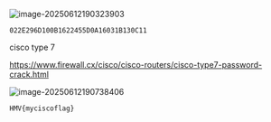 ![image-20250612190323903](https://7r1umph.top/image/202506121903204.webp)

```
022E296D100B1622455D0A16031B130C11
```

cisco type 7

https://www.firewall.cx/cisco/cisco-routers/cisco-type7-password-crack.html

![image-20250612190738406](https://7r1umph.top/image/202506121907603.webp)

```
HMV{myciscoflag}
```

